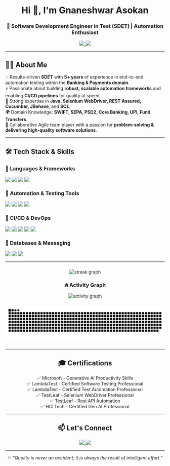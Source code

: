 <!-- Profile README for GitHub -->

<h1 align="center">Hi 👋, I'm Gnaneshwar Asokan</h1>
<h3 align="center">🚀 Software Development Engineer in Test (SDET) | Automation Enthusiast</h3>

<p align="center">
  <a href="https://www.linkedin.com/in/gnaneshwar-asokan/">
    <img src="https://img.shields.io/badge/LinkedIn-Connect-blue?style=for-the-badge&logo=linkedin" />
  </a>
  <a href="mailto:gnaneshwarasokan@example.com">
    <img src="https://img.shields.io/badge/Email-Contact-red?style=for-the-badge&logo=gmail" />
  </a>
</p>

---

## 🧑‍💻 About Me

💡 Results-driven **SDET** with **5+ years** of experience in end-to-end automation testing within the **Banking & Payments domain**.  
⚡ Passionate about building **robust, scalable automation frameworks** and enabling **CI/CD pipelines** for quality at speed.  
📌 Strong expertise in **Java, Selenium WebDriver, REST Assured, Cucumber, JBehave**, and **SQL**.  
🌍 Domain Knowledge: **SWIFT, SEPA, PSD2, Core Banking, UPI, Fund Transfers**.  
🤝 Collaborative Agile team player with a passion for **problem-solving & delivering high-quality software solutions**.  

---

## 🛠️ Tech Stack & Skills

### 🔹 Languages & Frameworks
<p>
  <img src="https://img.shields.io/badge/Java-ED8B00?style=for-the-badge&logo=java&logoColor=white" />
  <img src="https://img.shields.io/badge/SQL-003B57?style=for-the-badge&logo=database&logoColor=white" />
  <img src="https://img.shields.io/badge/Cucumber-23D96C?style=for-the-badge&logo=cucumber&logoColor=white" />
  <img src="https://img.shields.io/badge/JBehave-990000?style=for-the-badge&logo=redhat&logoColor=white" />
</p>

### 🔹 Automation & Testing Tools
<p>
  <img src="https://img.shields.io/badge/Selenium-43B02A?style=for-the-badge&logo=selenium&logoColor=white" />
  <img src="https://img.shields.io/badge/REST%20Assured-000000?style=for-the-badge" />
  <img src="https://img.shields.io/badge/Postman-FF6C37?style=for-the-badge&logo=postman&logoColor=white" />
  <img src="https://img.shields.io/badge/Allure%20Reports-FF4C4C?style=for-the-badge" />
</p>

### 🔹 CI/CD & DevOps
<p>
  <img src="https://img.shields.io/badge/Jenkins-D24939?style=for-the-badge&logo=jenkins&logoColor=white" />
  <img src="https://img.shields.io/badge/GitHub%20Actions-2088FF?style=for-the-badge&logo=github-actions&logoColor=white" />
  <img src="https://img.shields.io/badge/Maven-C71A36?style=for-the-badge&logo=apachemaven&logoColor=white" />
  <img src="https://img.shields.io/badge/Docker-2496ED?style=for-the-badge&logo=docker&logoColor=white" />
  <img src="https://img.shields.io/badge/SonarQube-4E9BCD?style=for-the-badge&logo=sonarqube&logoColor=white" />
</p>

### 🔹 Databases & Messaging
<p>
  <img src="https://img.shields.io/badge/MySQL-00618A?style=for-the-badge&logo=mysql&logoColor=white" />
  <img src="https://img.shields.io/badge/Oracle-F80000?style=for-the-badge&logo=oracle&logoColor=white" />
  <img src="https://img.shields.io/badge/IBM%20MQ-054ADA?style=for-the-badge&logo=ibm&logoColor=white" />
</p>

---

###

<div align="center">
  <!-- Streak Stats -->
  <img src="https://streak-stats.demolab.com?user=Gnaneshwar5&locale=en&mode=daily&theme=dracula&hide_border=false&border_radius=5&order=3" height="150" alt="streak graph"  />

  ### 🔥 Activity Graph
<picture>
  <source media="(prefers-color-scheme: dark)" srcset="https://github-readme-activity-graph.vercel.app/graph?username=Gnaneshwar5&theme=github-dark&area=true&hide_border=true">
  <source media="(prefers-color-scheme: light)" srcset="https://github-readme-activity-graph.vercel.app/graph?username=Gnaneshwar5&theme=minimal&area=true&hide_border=true">
  <img alt="activity graph" src="https://github-readme-activity-graph.vercel.app/graph?username=Gnaneshwar5&theme=minimal&area=true&hide_border=true">
</picture>
  
###



<!-- Pac-Man Contribution Graph -->
<picture>
  <source media="(prefers-color-scheme: dark)" srcset="https://raw.githubusercontent.com/Platane/snk/output/github-contribution-grid-snake-dark.svg">
  <source media="(prefers-color-scheme: light)" srcset="https://raw.githubusercontent.com/Platane/snk/output/github-contribution-grid-snake.svg">
  <img alt="github contribution grid snake animation" src="https://raw.githubusercontent.com/Platane/snk/output/github-contribution-grid-snake.svg">
</picture>

###

---

## 🎓 Certifications
✅ Microsoft - Generative AI Productivity Skills  
✅ LambdaTest - Certified Software Testing Professional  
✅ LambdaTest - Certified Test Automation Professional  
✅ TestLeaf - Selenium WebDriver Professional  
✅ TestLeaf - Rest API Automation  
✅ HCLTech - Certified Gen AI Professional  

---

## 📫 Let's Connect
<p align="center">
  <a href="https://www.linkedin.com/in/gnaneshwar-asokan/">
    <img src="https://img.shields.io/badge/LinkedIn-Profile-blue?style=for-the-badge&logo=linkedin" />
  </a>
  <a href="mailto:gnaneshwarasokan@example.com">
    <img src="https://img.shields.io/badge/Email-Me-red?style=for-the-badge&logo=gmail" />
  </a>
</p>

---

✨ *"Quality is never an accident; it is always the result of intelligent effort."*  
